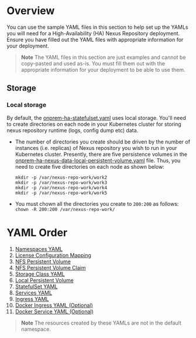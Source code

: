 <!--

    Sonatype Nexus (TM) Open Source Version
    Copyright (c) 2008-present Sonatype, Inc.
    All rights reserved. Includes the third-party code listed at http://links.sonatype.com/products/nexus/oss/attributions.

    This program and the accompanying materials are made available under the terms of the Eclipse Public License Version 1.0,
    which accompanies this distribution and is available at http://www.eclipse.org/legal/epl-v10.html.

    Sonatype Nexus (TM) Professional Version is available from Sonatype, Inc. "Sonatype" and "Sonatype Nexus" are trademarks
    of Sonatype, Inc. Apache Maven is a trademark of the Apache Software Foundation. M2eclipse is a trademark of the
    Eclipse Foundation. All other trademarks are the property of their respective owners.

-->

# Overview
You can use the sample YAML files in this section to help set up the YAMLs you will need for a High-Availability (HA) Nexus Repository deployment. 
Ensure you have filled out the YAML files with appropriate information for your deployment.

> **Note** The YAML files in this section are just examples and cannot be copy-pasted and used as-is. You must fill them out with the appropriate information for your deployment to be able to use them.

## Storage

### Local storage

By default, the [onprem-ha-statefulset.yaml](onprem-ha-statefulset.yaml) uses local storage. You'll need to create directories
on each node in your Kubernetes cluster for storing nexus repository runtime (logs, config dump etc) data.

* The number of directories you create should be driven by the number of instances (i.e. replicas) of Nexus repository you wish to run in your Kubernetes cluster.
    Presently, there are five persistence volumes in the [onprem-ha-nexus-data-local-persistent-volume.yaml](onprem-ha-nexus-data-local-persistent-volume.yaml) file.
    Thus, you need to create five directories on each node as shown below:
    ```
    mkdir -p /var/nexus-repo-work/work2
    mkdir -p /var/nexus-repo-work/work3
    mkdir -p /var/nexus-repo-work/work4
    mkdir -p /var/nexus-repo-work/work5
    ```

* You must chown all the directories you create to ```200:200``` as follows: ```chown -R 200:200 /var/nexus-repo-work/ ```

# YAML Order

1. [Namespaces YAML](https://github.com/sonatype/nxrm3-ha-repository/blob/main/sample-on-prem-ha-yamls/onprem-ha-namespaces.yaml)
4. [License Configuration Mapping](https://github.com/sonatype/nxrm3-ha-repository/blob/main/sample-on-prem-ha-yamls/onprem-ha-license-config-mapping.yaml)
5. [NFS Persistent Volume](https://github.com/sonatype/nxrm3-ha-repository/blob/main/sample-on-prem-ha-yamls/onprem-ha-blobs-nfs-persistent-volume.yaml)
6. [NFS Persistent Volume Claim](https://github.com/sonatype/nxrm3-ha-repository/blob/main/sample-on-prem-ha-yamls/onprem-ha-blobs-nfs-persistent-volume-claim.yaml)
7. [Storage Class YAML](https://github.com/sonatype/nxrm3-ha-repository/blob/main/sample-on-prem-ha-yamls/onprem-ha-storage-class.yaml)
8. [Local Persistent Volume](https://github.com/sonatype/nxrm3-ha-repository/blob/main/sample-on-prem-ha-yamls/onprem-ha-nexus-data-local-persistent-volume.yaml)
9. [StatefulSet YAML](https://github.com/sonatype/nxrm3-ha-repository/blob/main/sample-on-prem-ha-yamls/onprem-ha-statefulset.yaml)
10. [Services YAML](https://github.com/sonatype/nxrm3-ha-repository/blob/main/sample-on-prem-ha-yamls/onprem-ha-services.yaml)
11. [Ingress YAML](https://github.com/sonatype/nxrm3-ha-repository/blob/main/sample-on-prem-ha-yamls/onprem-ha-ingress.yaml)
12. [Docker Ingress YAML (Optional)](https://github.com/sonatype/nxrm3-ha-repository/blob/main/sample-on-prem-ha-yamls/onprem-ha-docker-ingress.yaml)
13. [Docker Service YAML (Optional)](https://github.com/sonatype/nxrm3-ha-repository/blob/main/sample-on-prem-ha-yamls/onprem-ha-docker-service.yaml)

> **Note** The resources created by these YAMLs are not in the default namespace.

